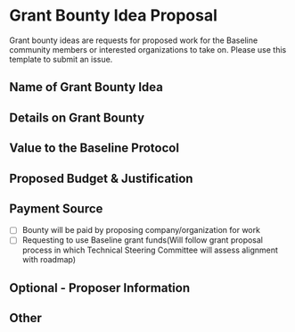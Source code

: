 # Grant Bounty Idea Proposal 
Grant bounty ideas are requests for proposed work for the Baseline community members or interested organizations to take on. Please use this template to submit an issue.

## Name of Grant Bounty Idea
<!--- Name of the grant idea in a few words -->

## Details on Grant Bounty
<!--- Describe your idea in greater detail (deliverables, requirements, functionalities, etc.)  -->

## Value to the Baseline Protocol
<!--- Elaborate on the value this effort provides to the further developement, enhancement, or adoption of the Baseline Protocol -->

## Proposed Budget & Justification
<!-- Provide proposed amount that should be paid (in USD) for the grant work, with detailed justification -->

## Payment Source
<!-- What is your proposed source of payment -->
- [ ] Bounty will be paid by proposing company/organization for work 
- [ ] Requesting to use Baseline grant funds(Will follow grant proposal process in which Technical Steering Committee will assess alignment with roadmap)

## Optional - Proposer Information 
<!-- Optionally, provide your contact info here -->

## Other
<!-- Questions, comments, links to relevant information -->
